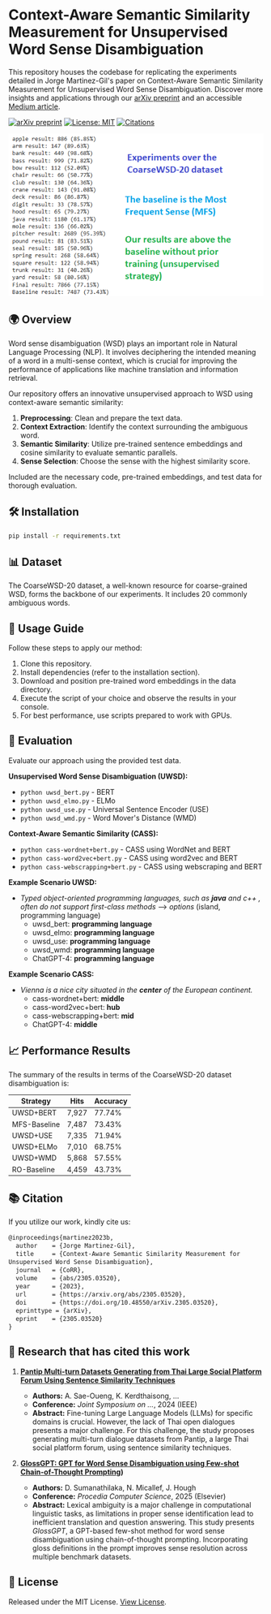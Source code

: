 
# Context-Aware Semantic Similarity Measurement for Unsupervised Word Sense Disambiguation

This repository houses the codebase for replicating the experiments detailed in Jorge Martinez-Gil's paper on Context-Aware Semantic Similarity Measurement for Unsupervised Word Sense Disambiguation. Discover more insights and applications through our [arXiv preprint](https://arxiv.org/abs/2305.03520) and an accessible [Medium article](https://medium.com/@jorgemarcc/applications-of-context-aware-semantic-similarity-9c62492be392).

[![arXiv preprint](https://img.shields.io/badge/arXiv-2305.03520-brightgreen.svg)](https://arxiv.org/abs/2305.03520) [![License: MIT](https://img.shields.io/badge/License-MIT-yellow.svg)](https://opensource.org/licenses/MIT) [![Citations](https://img.shields.io/badge/citations-2-blue)](https://scholar.google.com/citations?view_op=view_citation&hl=en&citation_for_view=X1pRUYcAAAAJ:7XUxBq3GufIC)

![Summary](uwsd.png)

## 🌍 Overview 

Word sense disambiguation (WSD) plays an important role in Natural Language Processing (NLP). It involves deciphering the intended meaning of a word in a multi-sense context, which is crucial for improving the performance of applications like machine translation and information retrieval.

Our repository offers an innovative unsupervised approach to WSD using context-aware semantic similarity:

1. **Preprocessing**: Clean and prepare the text data.
2. **Context Extraction**: Identify the context surrounding the ambiguous word.
3. **Semantic Similarity**: Utilize pre-trained sentence embeddings and cosine similarity to evaluate semantic parallels.
4. **Sense Selection**: Choose the sense with the highest similarity score.

Included are the necessary code, pre-trained embeddings, and test data for thorough evaluation.

## 🛠️ Installation 

```bash
pip install -r requirements.txt
```

## 📊 Dataset 

The CoarseWSD-20 dataset, a well-known resource for coarse-grained WSD, forms the backbone of our experiments. It includes 20 commonly ambiguous words.

## 🚀 Usage Guide 

Follow these steps to apply our method:

1. Clone this repository.
2. Install dependencies (refer to the installation section).
3. Download and position pre-trained word embeddings in the data directory.
4. Execute the script of your choice and observe the results in your console.
5. For best performance, use scripts prepared to work with GPUs.

## 📝 Evaluation 

Evaluate our approach using the provided test data.

**Unsupervised Word Sense Disambiguation (UWSD):**
 - `python uwsd_bert.py` - BERT
 - `python uwsd_elmo.py` - ELMo
 - `python uwsd_use.py` - Universal Sentence Encoder (USE)
 - `python uwsd_wmd.py` - Word Mover's Distance (WMD)

**Context-Aware Semantic Similarity (CASS):**
 - `python cass-wordnet+bert.py` - CASS using WordNet and BERT
 - `python cass-word2vec+bert.py` - CASS using word2vec and BERT
 - `python cass-webscrapping+bert.py` - CASS using webscraping and BERT

**Example Scenario UWSD:**
 - *Typed object-oriented programming languages, such as **java** and c++ , often do not support first-class methods*
--> *options* (island, programming language)
	 - uwsd_bert: **programming language** 
	 - uwsd_elmo: **programming language**
	 - uwsd_use: **programming language** 
	 - uwsd_wmd: **programming language** 
	 - ChatGPT-4: **programming language**

**Example Scenario CASS:**
- *Vienna is a nice city situated in the **center** of the European continent.*
  - cass-wordnet+bert: **middle**
  - cass-word2vec+bert: **hub**
  - cass-webscrapping+bert: **mid**
  - ChatGPT-4: **middle**

## 📈 Performance Results 

The summary of the results in terms of the CoarseWSD-20 dataset disambiguation is:

| Strategy  |  Hits  |  Accuracy |
| ------------ | ------------ | ------------ |
| UWSD+BERT  |  7,927  | 77.74%   |
| MFS-Baseline  | 7,487  |  73.43% |
| UWSD+USE | 7,335 | 71.94% |
| UWSD+ELMo | 7,010 | 68.75% |
| UWSD+WMD | 5,868 | 57.55% |
| RO-Baseline | 4,459 | 43.73% |

## 📚 Citation 

If you utilize our work, kindly cite us:

```
@inproceedings{martinez2023b,
  author    = {Jorge Martinez-Gil},
  title     = {Context-Aware Semantic Similarity Measurement for Unsupervised Word Sense Disambiguation},
  journal   = {CoRR},
  volume    = {abs/2305.03520},
  year      = {2023},
  url       = {https://arxiv.org/abs/2305.03520},
  doi       = {https://doi.org/10.48550/arXiv.2305.03520},
  eprinttype = {arXiv},
  eprint    = {2305.03520}
}

```

## 📖 Research that has cited this work

1. **[Pantip Multi-turn Datasets Generating from Thai Large Social Platform Forum Using Sentence Similarity Techniques](https://ieeexplore.ieee.org/iel8/10799229/10799211/10799403.pdf)**
   - **Authors:** A. Sae-Oueng, K. Kerdthaisong, …
   - **Conference:** *Joint Symposium on …*, 2024 (IEEE)
   - **Abstract:** Fine-tuning Large Language Models (LLMs) for specific domains is crucial. However, the lack of Thai open dialogues presents a major challenge. For this challenge, the study proposes generating multi-turn dialogue datasets from Pantip, a large Thai social platform forum, using sentence similarity techniques.
  
2. **[GlossGPT: GPT for Word Sense Disambiguation using Few-shot Chain-of-Thought Prompting](https://www.sciencedirect.com/science/article/pii/S1877050925008385/pdf?md5=293d431d6e660d73e125df97da5d2804&pid=1-s2.0-S1877050925008385-main.pdf))**  
   - **Authors:** D. Sumanathilaka, N. Micallef, J. Hough  
   - **Conference:** *Procedia Computer Science*, 2025 (Elsevier)  
   - **Abstract:** Lexical ambiguity is a major challenge in computational linguistic tasks, as limitations in proper sense identification lead to inefficient translation and question answering. This study presents *GlossGPT*, a GPT-based few-shot method for word sense disambiguation using chain-of-thought prompting. Incorporating gloss definitions in the prompt improves sense resolution across multiple benchmark datasets.




## 📄 License 

Released under the MIT License. [View License](LICENSE).
